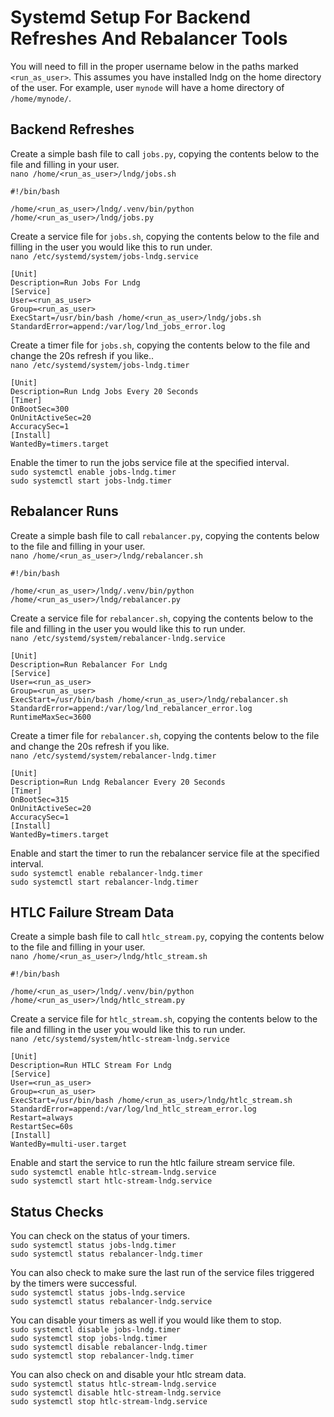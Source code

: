 # Systemd Setup For Backend Refreshes And Rebalancer Tools

You will need to fill in the proper username below in the paths marked `<run_as_user>`. This assumes you have installed lndg on the home directory of the user. For example, user `mynode` will have a home directory of `/home/mynode/`.

## Backend Refreshes
Create a simple bash file to call `jobs.py`, copying the contents below to the file and filling in your user.  
`nano /home/<run_as_user>/lndg/jobs.sh`
```
#!/bin/bash

/home/<run_as_user>/lndg/.venv/bin/python /home/<run_as_user>/lndg/jobs.py
```
Create a service file for `jobs.sh`, copying the contents below to the file and filling in the user you would like this to run under.  
`nano /etc/systemd/system/jobs-lndg.service`
```
[Unit]
Description=Run Jobs For Lndg
[Service]
User=<run_as_user>
Group=<run_as_user>
ExecStart=/usr/bin/bash /home/<run_as_user>/lndg/jobs.sh
StandardError=append:/var/log/lnd_jobs_error.log
```

Create a timer file for `jobs.sh`, copying the contents below to the file and change the 20s refresh if you like..  
`nano /etc/systemd/system/jobs-lndg.timer`
```
[Unit]
Description=Run Lndg Jobs Every 20 Seconds
[Timer]
OnBootSec=300
OnUnitActiveSec=20
AccuracySec=1
[Install]
WantedBy=timers.target
```
Enable the timer to run the jobs service file at the specified interval.  
`sudo systemctl enable jobs-lndg.timer`  
`sudo systemctl start jobs-lndg.timer`  

## Rebalancer Runs
Create a simple bash file to call `rebalancer.py`, copying the contents below to the file and filling in your user.  
`nano /home/<run_as_user>/lndg/rebalancer.sh`
```
#!/bin/bash

/home/<run_as_user>/lndg/.venv/bin/python /home/<run_as_user>/lndg/rebalancer.py
```
Create a service file for `rebalancer.sh`, copying the contents below to the file and filling in the user you would like this to run under.  
`nano /etc/systemd/system/rebalancer-lndg.service`
```
[Unit]
Description=Run Rebalancer For Lndg
[Service]
User=<run_as_user>
Group=<run_as_user>
ExecStart=/usr/bin/bash /home/<run_as_user>/lndg/rebalancer.sh
StandardError=append:/var/log/lnd_rebalancer_error.log
RuntimeMaxSec=3600
```

Create a timer file for `rebalancer.sh`, copying the contents below to the file and change the 20s refresh if you like.  
`nano /etc/systemd/system/rebalancer-lndg.timer`
```
[Unit]
Description=Run Lndg Rebalancer Every 20 Seconds
[Timer]
OnBootSec=315
OnUnitActiveSec=20
AccuracySec=1
[Install]
WantedBy=timers.target
```
Enable and start the timer to run the rebalancer service file at the specified interval.  
`sudo systemctl enable rebalancer-lndg.timer`  
`sudo systemctl start rebalancer-lndg.timer`  

## HTLC Failure Stream Data
Create a simple bash file to call `htlc_stream.py`, copying the contents below to the file and filling in your user.  
`nano /home/<run_as_user>/lndg/htlc_stream.sh`
```
#!/bin/bash

/home/<run_as_user>/lndg/.venv/bin/python /home/<run_as_user>/lndg/htlc_stream.py
```
Create a service file for `htlc_stream.sh`, copying the contents below to the file and filling in the user you would like this to run under.  
`nano /etc/systemd/system/htlc-stream-lndg.service`
```
[Unit]
Description=Run HTLC Stream For Lndg
[Service]
User=<run_as_user>
Group=<run_as_user>
ExecStart=/usr/bin/bash /home/<run_as_user>/lndg/htlc_stream.sh
StandardError=append:/var/log/lnd_htlc_stream_error.log
Restart=always
RestartSec=60s
[Install]
WantedBy=multi-user.target
```
Enable and start the service to run the htlc failure stream service file.  
`sudo systemctl enable htlc-stream-lndg.service`  
`sudo systemctl start htlc-stream-lndg.service`

## Status Checks
You can check on the status of your timers.  
`sudo systemctl status jobs-lndg.timer`  
`sudo systemctl status rebalancer-lndg.timer`  

You can also check to make sure the last run of the service files triggered by the timers were successful.  
`sudo systemctl status jobs-lndg.service`  
`sudo systemctl status rebalancer-lndg.service`  

You can disable your timers as well if you would like them to stop.  
`sudo systemctl disable jobs-lndg.timer`  
`sudo systemctl stop jobs-lndg.timer`  
`sudo systemctl disable rebalancer-lndg.timer`  
`sudo systemctl stop rebalancer-lndg.timer`  

You can also check on and disable your htlc stream data.  
`sudo systemctl status htlc-stream-lndg.service`  
`sudo systemctl disable htlc-stream-lndg.service`  
`sudo systemctl stop htlc-stream-lndg.service`  
